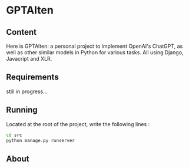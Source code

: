 # GPTAlten

## Content

Here is GPTAlten: a personal project to implement OpenAI's ChatGPT, as well as other similar models in Python for various tasks. All using Django, Javacript and XLR. 

## Requirements

still in progress...

## Running

Located at the root of the project, write the following lines : 

```sh
cd src
python manage.py runserver
  ```

## About

